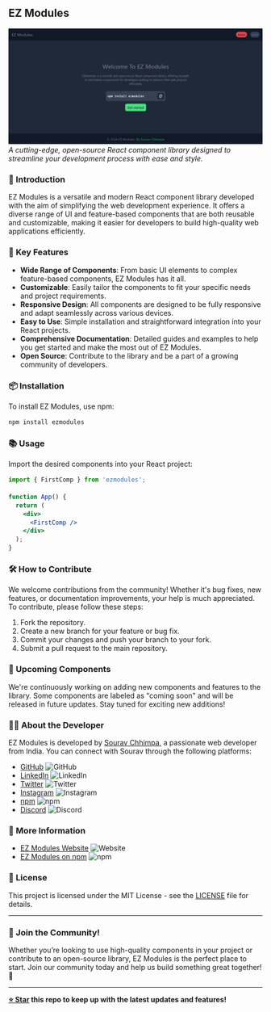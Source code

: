 ## EZ Modules

![ezmodules-indexpreivew](./SourceImage/index-preview.png)  
_A cutting-edge, open-source React component library designed to streamline your development process with ease and style._

### 🚀 Introduction

EZ Modules is a versatile and modern React component library developed with the aim of simplifying the web development experience. It offers a diverse range of UI and feature-based components that are both reusable and customizable, making it easier for developers to build high-quality web applications efficiently.

### 🎯 Key Features

- **Wide Range of Components**: From basic UI elements to complex feature-based components, EZ Modules has it all.
- **Customizable**: Easily tailor the components to fit your specific needs and project requirements.
- **Responsive Design**: All components are designed to be fully responsive and adapt seamlessly across various devices.
- **Easy to Use**: Simple installation and straightforward integration into your React projects.
- **Comprehensive Documentation**: Detailed guides and examples to help you get started and make the most out of EZ Modules.
- **Open Source**: Contribute to the library and be a part of a growing community of developers.

### 📦 Installation

To install EZ Modules, use npm:

```bash
npm install ezmodules
```

### 📚 Usage

Import the desired components into your React project:

```jsx
import { FirstComp } from 'ezmodules';

function App() {
  return (
    <div>
      <FirstComp />
    </div>
  );
}
```

### 🛠️ How to Contribute

We welcome contributions from the community! Whether it's bug fixes, new features, or documentation improvements, your help is much appreciated. To contribute, please follow these steps:

1. Fork the repository.
2. Create a new branch for your feature or bug fix.
3. Commit your changes and push your branch to your fork.
4. Submit a pull request to the main repository.

### 🌟 Upcoming Components

We're continuously working on adding new components and features to the library. Some components are labeled as "coming soon" and will be released in future updates. Stay tuned for exciting new additions!

### 👨‍💻 About the Developer

EZ Modules is developed by [Sourav Chhimpa](https://souravhere.github.io/Souravhere/), a passionate web developer from India. You can connect with Sourav through the following platforms:

- [GitHub](https://github.com/souravhere) ![GitHub](https://img.shields.io/badge/GitHub-%2312100E.svg?style=flat&logo=github&logoColor=white)
- [LinkedIn](https://www.linkedin.com/in/sourav-chhimpa/) ![LinkedIn](https://img.shields.io/badge/LinkedIn-%230077B5.svg?style=flat&logo=linkedin&logoColor=white)
- [Twitter](https://twitter.com/souravchhimpa1) ![Twitter](https://img.shields.io/badge/Twitter-%231DA1F2.svg?style=flat&logo=twitter&logoColor=white)
- [Instagram](https://instagram.com/sourav_chhimpa) ![Instagram](https://img.shields.io/badge/Instagram-%23E4405F.svg?style=flat&logo=instagram&logoColor=white)
- [npm](https://www.npmjs.com/~souravhere) ![npm](https://img.shields.io/badge/npm-%23CB3837.svg?style=flat&logo=npm&logoColor=white)
- [Discord](https://discordapp.com/users/souravchhimpa) ![Discord](https://img.shields.io/badge/Discord-%237289DA.svg?style=flat&logo=discord&logoColor=white)

### 🔗 More Information

- [EZ Modules Website](https://veggie-smart.vercel.app/) ![Website](https://img.shields.io/badge/Website-%23000000.svg?style=flat&logo=google-chrome&logoColor=white)
- [EZ Modules on npm](https://www.npmjs.com/package/ezmodules) ![npm](https://img.shields.io/badge/npm-%23CB3837.svg?style=flat&logo=npm&logoColor=white)

### 📄 License

This project is licensed under the MIT License - see the [LICENSE](LICENSE) file for details.

---

### 👏 Join the Community!

Whether you’re looking to use high-quality components in your project or contribute to an open-source library, EZ Modules is the perfect place to start. Join our community today and help us build something great together! 🚀

---

**[⭐️ Star](https://github.com/souravhere/ezmodules) this repo to keep up with the latest updates and features!**